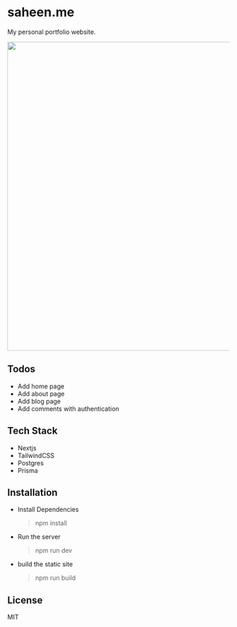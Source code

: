 # saheen.me

My personal portfolio website.

<image src="https://raw.githubusercontent.com/shellord/saheen.me/master/public/screenshots/Screenshot%202022-05-16%20at%2011.12.55%20PM.png" height="700"/>

## Todos

- Add home page
- Add about page
- Add blog page
- Add comments with authentication

## Tech Stack

- Nextjs
- TailwindCSS
- Postgres
- Prisma

## Installation

- Install Dependencies
  > npm install
- Run the server
  > npm run dev
- build the static site
  > npm run build

## License

MIT
